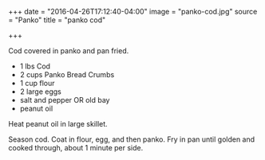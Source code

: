 +++
date = "2016-04-26T17:12:40-04:00"
image = "panko-cod.jpg"
source = "Panko"
title = "panko cod"

+++

Cod covered in panko and pan fried.
<!--more-->

* 1 lbs Cod
* 2 cups Panko Bread Crumbs
* 1 cup flour
* 2 large eggs
* salt and pepper OR old bay
* peanut oil

Heat peanut oil in large skillet.

Season cod. Coat in flour, egg, and then panko. Fry in pan until golden and
cooked through, about 1 minute per side.
